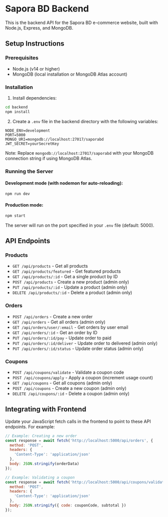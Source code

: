 # Sapora BD Backend

This is the backend API for the Sapora BD e-commerce website, built with Node.js, Express, and MongoDB.

## Setup Instructions

### Prerequisites
- Node.js (v14 or higher)
- MongoDB (local installation or MongoDB Atlas account)

### Installation

1. Install dependencies:
```bash
cd backend
npm install
```

2. Create a `.env` file in the backend directory with the following variables:
```
NODE_ENV=development
PORT=5000
MONGO_URI=mongodb://localhost:27017/saporabd
JWT_SECRET=yourSecretKey
```

Note: Replace `mongodb://localhost:27017/saporabd` with your MongoDB connection string if using MongoDB Atlas.

### Running the Server

#### Development mode (with nodemon for auto-reloading):
```bash
npm run dev
```

#### Production mode:
```bash
npm start
```

The server will run on the port specified in your `.env` file (default: 5000).

## API Endpoints

### Products
- `GET /api/products` - Get all products
- `GET /api/products/featured` - Get featured products
- `GET /api/products/:id` - Get a single product by ID
- `POST /api/products` - Create a new product (admin only)
- `PUT /api/products/:id` - Update a product (admin only)
- `DELETE /api/products/:id` - Delete a product (admin only)

### Orders
- `POST /api/orders` - Create a new order
- `GET /api/orders` - Get all orders (admin only)
- `GET /api/orders/user/:email` - Get orders by user email
- `GET /api/orders/:id` - Get an order by ID
- `PUT /api/orders/:id/pay` - Update order to paid
- `PUT /api/orders/:id/deliver` - Update order to delivered (admin only)
- `PUT /api/orders/:id/status` - Update order status (admin only)

### Coupons
- `POST /api/coupons/validate` - Validate a coupon code
- `POST /api/coupons/apply` - Apply a coupon (increment usage count)
- `GET /api/coupons` - Get all coupons (admin only)
- `POST /api/coupons` - Create a new coupon (admin only)
- `DELETE /api/coupons/:id` - Delete a coupon (admin only)

## Integrating with Frontend

Update your JavaScript fetch calls in the frontend to point to these API endpoints. For example:

```javascript
// Example: Creating a new order
const response = await fetch('http://localhost:5000/api/orders', {
  method: 'POST',
  headers: {
    'Content-Type': 'application/json'
  },
  body: JSON.stringify(orderData)
});

// Example: Validating a coupon
const response = await fetch('http://localhost:5000/api/coupons/validate', {
  method: 'POST',
  headers: {
    'Content-Type': 'application/json'
  },
  body: JSON.stringify({ code: couponCode, subtotal })
});
``` 